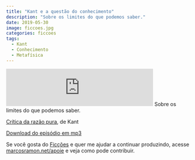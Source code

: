 ```yaml
---
title: "Kant e a questão do conhecimento"
description: "Sobre os limites do que podemos saber."
date: 2019-05-30
image: ficcoes.jpg
categories: ficcoes
tags: 
  - Kant
  - Conhecimento
  - Metafísica
---
```


<iframe src="https://anchor.fm/podcastficcoes/embed/episodes/Kant-e-a-questo-do-conhecimento-e46nlk" height="102px" width="400px" frameborder="0" scrolling="no"></iframe>
Sobre os limites do que podemos saber.

[Crítica da razão pura](https://amzn.to/2EKAJoL), de Kant

[Download do episódio em mp3](https://s3-us-west-2.amazonaws.com/anchor-audio-bank/production/2019-4-30/16176187-44100-2-992253317baff.mp3)
 
Se você gosta do [Ficções](https://marcosramon.net/ficcoes/) e quer me ajudar a continuar produzindo, acesse [marcosramon.net/apoie](https://marcosramon.net/apoie/) e veja como pode contribuir.
